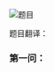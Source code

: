 ![题目](https://upload-images.jianshu.io/upload_images/8518563-077af2eff8e4c065.png?imageMogr2/auto-orient/strip%7CimageView2/2/w/1240)

题目翻译：

>
>
>

### 第一问：